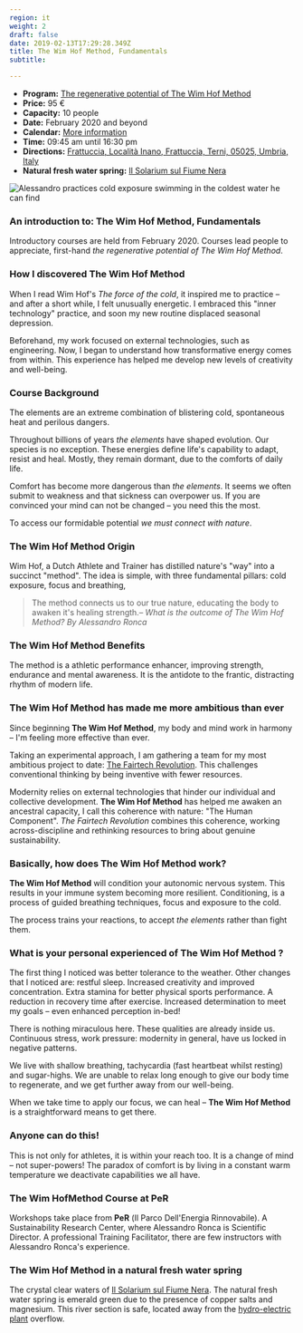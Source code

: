 ```yaml
---
region: it
weight: 2
draft: false
date: 2019-02-13T17:29:28.349Z
title: The Wim Hof Method, Fundamentals
subtitle:

---
```


- **Program:** [The regenerative potential of The Wim Hof Method](https://www.per.umbria.it/esperienze/metodo-wim-hof-risvegliamo-lenergia-dentro-di-noi/)
- **Price:** 95 €
- **Capacity:** 10 people
- **Date:** February 2020 and beyond
- **Calendar:** [More information](https://www.per.umbria.it/i-nostri-corsi/)
- **Time:** 09:45 am until 16:30 pm
- **Directions:** [Frattuccia, Località Inano, Frattuccia, Terni, 05025, Umbria, Italy](https://www.google.com/maps/dir/current+location/Per+-+Il+Parco+Dell'Energia+Rinnovabile,+Localita'+Inano+-+Frattuccia,+05025+Collicello,+Italy)
- **Natural fresh water spring:** [Il Solarium sul Fiume Nera](https://www.google.com/maps/place/The+Mole+Di+Narni/@42.4997431,12.4813737,282m)

![Alessandro practices cold exposure swimming in the coldest water he can find](/images/IMG_2754-adaptation-1x.jpg)

### An introduction to: The Wim Hof Method, Fundamentals

Introductory courses are held from February 2020. Courses lead people to appreciate, first-hand _the regenerative potential of The Wim Hof Method_.


### How I discovered The Wim Hof Method

When I read Wim Hof's _The force of the cold_, it inspired me to practice – and after a short while, I felt unusually energetic. I embraced this "inner technology" practice, and soon my new routine displaced seasonal depression.

Beforehand, my work focused on external technologies, such as engineering. Now, I began to understand how transformative energy comes from within. This experience has helped me develop new levels of creativity and well-being.

### Course Background

The elements are an extreme combination of blistering cold, spontaneous heat and <!--nature's--> perilous dangers.

Throughout billions of years _the elements_ have shaped evolution. Our species is no exception. These energies define life's capability to adapt, resist and heal. Mostly, they remain dormant, due to the comforts of daily life.
 <!--and environmental conveniences.-->

Comfort has become more dangerous than _the elements_. It seems we often submit to weakness and that sickness can overpower us. If you are convinced your mind can not be changed – you need this the most.

To access our formidable potential _we must connect with nature_.

### **The Wim Hof ​​Method** Origin

Wim Hof, a Dutch Athlete and Trainer has distilled nature's "way" into a succinct "method". The idea is simple, with three fundamental pillars: cold exposure, focus and breathing,

> The method connects us to our true nature, educating the body to awaken it's healing strength.<cite>– What is the outcome of The Wim Hof Method? By Alessandro Ronca</cite>

### **The Wim Hof ​​Method** Benefits

The method is a athletic performance enhancer, improving strength, endurance and mental awareness.
It is the antidote to the frantic, distracting rhythm of modern life.

### **The Wim Hof ​​Method** has made me more ambitious than ever

Since beginning **The Wim Hof ​​Method**, my body and mind work in harmony – I'm feeling more effective than ever.

Taking an experimental approach, I am gathering a team for my most ambitious project to date: [The Fairtech Revolution](https://rvo.lt/). This challenges conventional thinking by being inventive with fewer resources.

Modernity relies on external technologies that hinder our individual and collective development. **The Wim Hof ​​Method**  has helped me awaken an ancestral capacity, I call this coherence with nature: "The Human Component". _The Fairtech Revolution_ combines this coherence, working across-discipline and rethinking resources to bring about genuine sustainability.

### Basically, how does **The Wim Hof ​​Method** work?

**The Wim Hof ​​Method** will condition your autonomic nervous system. This results in your immune system becoming more resilient. Conditioning, is a process of guided breathing techniques, focus and exposure to the cold.

The process trains your reactions, to accept _the elements_ rather than fight them.

### What is your personal experienced of **The Wim Hof ​​Method** ?

The first thing I noticed was better tolerance to the weather. Other changes that I noticed are: restful sleep. Increased creativity and improved concentration. Extra stamina for better physical sports performance. A reduction in recovery time after exercise. Increased determination to meet my goals – even enhanced perception in-bed!

There is nothing miraculous here. These qualities are already inside us. Continuous stress, work pressure: modernity in general, have us locked in negative patterns. <!-- Technically this is the: sympathetic autonomic nervous system. -->

We live with shallow breathing, tachycardia (fast heartbeat whilst resting) and sugar-highs. We are unable to relax long enough to give our body time to regenerate, and we get further away from our well-being. <!-- Technically this is the: parasympathetic autonomic nervous system. -->

When we take time to apply our focus, we can heal – **The Wim Hof ​​Method** is a straightforward means to get there.

### Anyone can do this!

This is not only for athletes, it is within your reach too. It is a change of mind – not super-powers! The paradox of comfort is by living in a constant warm temperature we deactivate capabilities we all have.

### **The Wim Hof ​​Method** Course at **PeR**

<!--route: https://www.google.com/maps/place/PeR+Il+Parco+dell%60Energia+Rinnovabile/-->

<!-- weather: https://www.yr.no/place/Italy/Umbria/Frattuccia/long.html -->

<!--symbol: https://hjelp.yr.no/hc/en-us/articles/203786121-Weather-symbols-on-Yr-->

Workshops take place from **PeR** (<span lang="it">Il Parco Dell'Energia Rinnovabile</span>). A Sustainability Research Center, where Alessandro Ronca is Scientific Director. A professional Training Facilitator, there are few instructors with Alessandro Ronca's experience.

### **The Wim Hof ​​Method** in a natural fresh water spring

<!--route #4285F4: https://www.google.com/maps/place/PeR+Il+Parco+dell%60Energia+Rinnovabile/-->

<!-- weather: https://www.yr.no/place/Italy/Umbria/Stifone/long.html -->

<!-- IMAGE: Mole di Narni e l’antico porto Romano di Stifone. -->

The crystal clear waters of [Il Solarium sul Fiume Nera](https://www.google.com/maps/place/The+Mole+Di+Narni/@42.4997431,12.4813737,282m
). The natural fresh water spring is emerald green due to the presence of copper salts and magnesium. This river section is safe, located away from the [hydro-electric plant](https://duckduckgo.com/?q=Centrale+Idroelettrica+Stifone&t=ffab&ia=images) overflow.

<!--Raffo said, this is the coldest place: https://www.google.com/maps/place/Antico+cantiere+navale+romano+di+Stifone/@42.4969676,12.4917752,349m/data=!3m1!1e3!4m8!1m2!3m1!2sThe+Mole+Di+Narni!3m4!1s0x132ee1d0f8e119d1:0xa64dc037b9731f14!8m2!3d42.4973408!4d12.4929846-->



<!--[The Mole Di Narni](https://goo.gl/maps/ngBE5MW7wUSeE7hZ8) Via dello Stabilimento, 05035 Nera Montoro TR.-->

<!-- youtube partial?: https://youtu.be/41vPuc9cTQY -->


<!--
### Tags
`Wim Hof Method`, `The force of cold`, `Renewable Energy Park`, `Healing`, `Regeneration`, `Seminar`, `Workshop`, `Course`
-->
